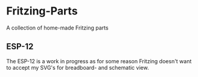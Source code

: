 # Fritzing-Parts
A collection of home-made Fritzing parts

## ESP-12
The ESP-12 is a work in progress as for some reason Fritzing doesn't want to accept my SVG's for breadboard- and schematic view.

